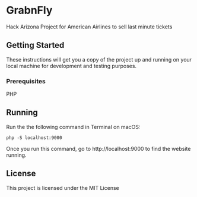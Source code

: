 # GrabnFly

Hack Arizona Project for American Airlines to sell last minute tickets

## Getting Started

These instructions will get you a copy of the project up and running on your local machine for development and testing purposes.

### Prerequisites

PHP

## Running

Run the the following command in Terminal on macOS:

```
php -S localhost:9000
```
Once you run this command, go to http://localhost:9000 to find the website running.

## License

This project is licensed under the MIT License
